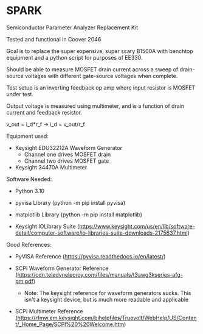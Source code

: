 # SPARK
Semiconductor Parameter Analyzer Replacement Kit

Tested and functional in Coover 2046

Goal is to replace the super expensive, super scary B1500A with benchtop equipment and a python script for purposes of EE330.

Should be able to measure MOSFET drain current across a sweep of drain-source
voltages with different gate-source voltages when complete.

Test setup is an inverting feedback op amp where input resistor is MOSFET under test.

Output voltage is measured using multimeter, and is a function of drain current and feedback resistor.

v_out = i_d\*r_f -> i_d = v_out/r_f

Equipment used:
- Keysight EDU32212A Waveform Generator
    - Channel one drives MOSFET drain
    - Channel two drives MOSFET gate
- Keysight 34470A Multimeter
                
Software Needed:
- Python 3.10

- pyvisa Library (python -m pip install pyvisa)

- matplotlib Library (python -m pip install matplotlib)

- Keysight IOLibrary Suite (https://www.keysight.com/us/en/lib/software-detail/computer-software/io-libraries-suite-downloads-2175637.html)
                 
Good References:
- PyVISA Reference (https://pyvisa.readthedocs.io/en/latest/)

- SCPI Waveform Generator Reference (https://cdn.teledynelecroy.com/files/manuals/t3awg3kseries-afg-pm.pdf)

    - Note: The keysight reference for waveform generators sucks. This isn't a keysight device, but is much more readable and applicable

- SCPI Multimeter Reference (https://rfmw.em.keysight.com/bihelpfiles/Truevolt/WebHelp/US/Content/_Home_Page/SCPI%20%20Welcome.htm)

